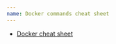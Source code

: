 ```yaml
---
name: Docker commands cheat sheet
---
```




* [Docker cheat sheet](https://github.com/wsargent/docker-cheat-sheet)
